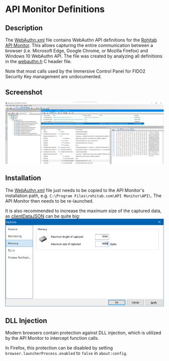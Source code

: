 # API Monitor Definitions

## Description
The [WebAuthn.xml](WebAuthn.xml) file contains WebAuthn API definitions for the [Rohitab API Monitor](http://www.rohitab.com/apimonitor).
This allows capturing the entire communication between a browser (i.e. Microsoft Edge, Google Chrome, or Mozilla Firefox) and Windows 10 WebAuthn API.
The file was created by analyzing all definitions in the [webauthn.h](https://github.com/microsoft/webauthn/blob/master/webauthn.h) C header file.

Note that most calls used by the Immersive Control Panel for FIDO2 Security Key management are undocumented.

## Screenshot

![API Monitor Screenshot](../Screenshots/api_monitor.png)

## Installation
The [WebAuthn.xml](WebAuthn.xml) file just needs to be copied to the API Monitor's installation path, e.g. `C:\Program Files\rohitab.com\API Monitor\API\`.
The API Monitor then needs to be re-launched.

It is also recommended to increase the maximum size of the captured data, as [clientDataJSON](https://www.w3.org/TR/webauthn/#dom-authenticatorresponse-clientdatajson) can be quite big:
![API Monitor Options](../Screenshots/api_monitor_options.png)

## DLL Injection

Modern browsers contain protection against DLL injection, which is utilized by the API Monitor to intercept function calls.

In Firefox, this protection can be disabled by setting `browser.launcherProcess.enabled` to `false` in `about:config`.
